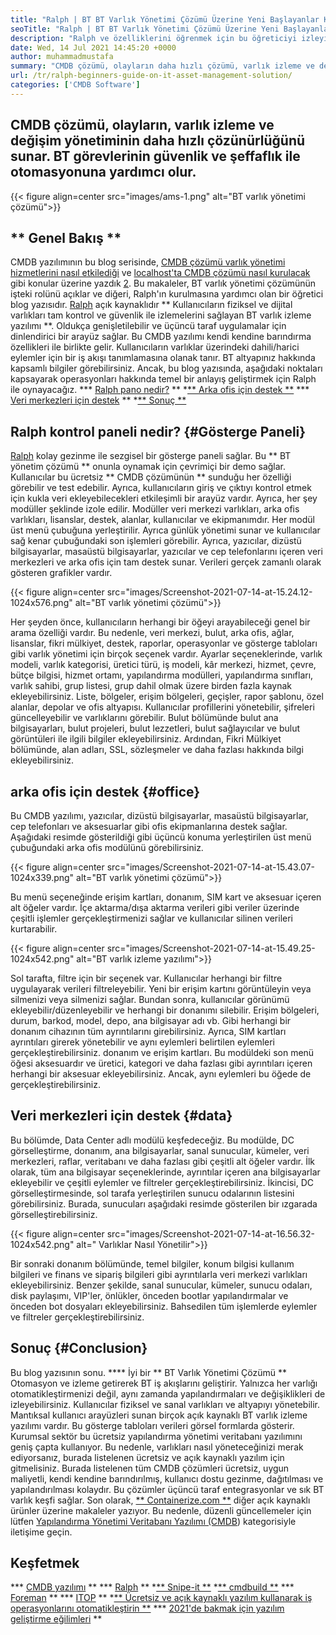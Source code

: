 ```yaml
---
title: "Ralph | BT BT Varlık Yönetimi Çözümü Üzerine Yeni Başlayanlar Kılavuzu" 
seoTitle: "Ralph | BT BT Varlık Yönetimi Çözümü Üzerine Yeni Başlayanlar Kılavuzu" 
description: "Ralph ve özelliklerini öğrenmek için bu öğreticiyi izleyin. Ralph, REST API, varlık izleme ve daha fazlasını sunan açık kaynaklı bir BT varlık yönetimi çözümüdür." 
date: Wed, 14 Jul 2021 14:45:20 +0000
author: muhammadmustafa
summary: "CMDB çözümü, olayların daha hızlı çözümü, varlık izleme ve değişim yönetimini sunar. BT görevlerinin güvenlik ve şeffaflık ile otomasyonuna yardımcı olur." 
url: /tr/ralph-beginners-guide-on-it-asset-management-solution/
categories: ['CMDB Software']
---
```


## CMDB çözümü, olayların, varlık izleme ve değişim yönetiminin daha hızlı çözünürlüğünü sunar. BT görevlerinin güvenlik ve şeffaflık ile otomasyonuna yardımcı olur.

{{< figure align=center src="images/ams-1.png" alt="BT varlık yönetimi çözümü">}}


## ** Genel Bakış **
CMDB yazılımının bu blog serisinde, [CMDB çözümü varlık yönetimi hizmetlerini nasıl etkilediği][1] ve [localhost'ta CMDB çözümü nasıl kurulacak][2] gibi konular üzerine yazdık [2]. Bu makaleler, BT varlık yönetimi çözümünün işteki rolünü açıklar ve diğeri, Ralph'ın kurulmasına yardımcı olan bir öğretici blog yazısıdır. [Ralph][3] açık kaynaklıdır ** Kullanıcıların fiziksel ve dijital varlıkları tam kontrol ve güvenlik ile izlemelerini sağlayan BT varlık izleme yazılımı **. Oldukça genişletilebilir ve üçüncü taraf uygulamalar için dinlendirici bir arayüz sağlar. Bu CMDB yazılımı kendi kendine barındırma özellikleri ile birlikte gelir. Kullanıcıların varlıklar üzerindeki dahili/harici eylemler için bir iş akışı tanımlamasına olanak tanır. BT altyapınız hakkında kapsamlı bilgiler görebilirsiniz. Ancak, bu blog yazısında, aşağıdaki noktaları kapsayarak operasyonları hakkında temel bir anlayış geliştirmek için Ralph ile oynayacağız.
  *** [Ralph pano nedir?][4] **
  *[** Arka ofis için destek **][5]
  *** [Veri merkezleri için destek][6] **
  *[** Sonuç **][7]

## Ralph kontrol paneli nedir? {#Gösterge Paneli}
[Ralph][3] kolay gezinme ile sezgisel bir gösterge paneli sağlar. Bu ** BT yönetim çözümü ** onunla oynamak için çevrimiçi bir demo sağlar. Kullanıcılar bu ücretsiz ** CMDB çözümünün ** sunduğu her özelliği görebilir ve test edebilir. Ayrıca, kullanıcıların giriş ve çıktıyı kontrol etmek için kukla veri ekleyebilecekleri etkileşimli bir arayüz vardır. Ayrıca, her şey modüller şeklinde izole edilir. Modüller veri merkezi varlıkları, arka ofis varlıkları, lisanslar, destek, alanlar, kullanıcılar ve ekipmanımdır. Her modül üst menü çubuğuna yerleştirilir. Ayrıca günlük yönetimi sunar ve kullanıcılar sağ kenar çubuğundaki son işlemleri görebilir. Ayrıca, yazıcılar, dizüstü bilgisayarlar, masaüstü bilgisayarlar, yazıcılar ve cep telefonlarını içeren veri merkezleri ve arka ofis için tam destek sunar. Verileri gerçek zamanlı olarak gösteren grafikler vardır.

{{< figure align=center src="images/Screenshot-2021-07-14-at-15.24.12-1024x576.png" alt="BT varlık yönetimi çözümü">}}

Her şeyden önce, kullanıcıların herhangi bir öğeyi arayabileceği genel bir arama özelliği vardır. Bu nedenle, veri merkezi, bulut, arka ofis, ağlar, lisanslar, fikri mülkiyet, destek, raporlar, operasyonlar ve gösterge tabloları gibi varlık yönetimi için birçok seçenek vardır. Ayarlar seçeneklerinde, varlık modeli, varlık kategorisi, üretici türü, iş modeli, kâr merkezi, hizmet, çevre, bütçe bilgisi, hizmet ortamı, yapılandırma modülleri, yapılandırma sınıfları, varlık sahibi, grup listesi, grup dahil olmak üzere birden fazla kaynak ekleyebilirsiniz. Liste, bölgeler, erişim bölgeleri, geçişler, rapor şablonu, özel alanlar, depolar ve ofis altyapısı. Kullanıcılar profillerini yönetebilir, şifreleri güncelleyebilir ve varlıklarını görebilir. Bulut bölümünde bulut ana bilgisayarları, bulut projeleri, bulut lezzetleri, bulut sağlayıcılar ve bulut görüntüleri ile ilgili bilgiler ekleyebilirsiniz. Ardından, Fikri Mülkiyet bölümünde, alan adları, SSL, sözleşmeler ve daha fazlası hakkında bilgi ekleyebilirsiniz.

## arka ofis için destek {#office}
Bu CMDB yazılımı, yazıcılar, dizüstü bilgisayarlar, masaüstü bilgisayarlar, cep telefonları ve aksesuarlar gibi ofis ekipmanlarına destek sağlar. Aşağıdaki resimde gösterildiği gibi üçüncü konuma yerleştirilen üst menü çubuğundaki arka ofis modülünü görebilirsiniz.

{{< figure align=center src="images/Screenshot-2021-07-14-at-15.43.07-1024x339.png" alt="BT varlık yönetimi çözümü">}}

Bu menü seçeneğinde erişim kartları, donanım, SIM kart ve aksesuar içeren alt öğeler vardır. İçe aktarma/dışa aktarma verileri gibi veriler üzerinde çeşitli işlemler gerçekleştirmenizi sağlar ve kullanıcılar silinen verileri kurtarabilir.

{{< figure align=center src="images/Screenshot-2021-07-14-at-15.49.25-1024x542.png" alt="BT varlık izleme yazılımı">}}

Sol tarafta, filtre için bir seçenek var. Kullanıcılar herhangi bir filtre uygulayarak verileri filtreleyebilir. Yeni bir erişim kartını görüntüleyin veya silmenizi veya silmenizi sağlar. Bundan sonra, kullanıcılar görünümü ekleyebilir/düzenleyebilir ve herhangi bir donanımı silebilir. Erişim bölgeleri, durum, barkod, model, depo, ana bilgisayar adı vb. Gibi herhangi bir donanım cihazının tüm ayrıntılarını girebilirsiniz. Ayrıca, SIM kartları ayrıntıları girerek yönetebilir ve aynı eylemleri belirtilen eylemleri gerçekleştirebilirsiniz. donanım ve erişim kartları. Bu modüldeki son menü öğesi aksesuardır ve üretici, kategori ve daha fazlası gibi ayrıntıları içeren herhangi bir aksesuar ekleyebilirsiniz. Ancak, aynı eylemleri bu öğede de gerçekleştirebilirsiniz.

## Veri merkezleri için destek {#data}
Bu bölümde, Data Center adlı modülü keşfedeceğiz. Bu modülde, DC görselleştirme, donanım, ana bilgisayarlar, sanal sunucular, kümeler, veri merkezleri, raflar, veritabanı ve daha fazlası gibi çeşitli alt öğeler vardır. İlk olarak, tüm ana bilgisayar seçeneklerinde, ayrıntılar içeren ana bilgisayarlar ekleyebilir ve çeşitli eylemler ve filtreler gerçekleştirebilirsiniz. İkincisi, DC görselleştirmesinde, sol tarafa yerleştirilen sunucu odalarının listesini görebilirsiniz. Burada, sunucuları aşağıdaki resimde gösterilen bir ızgarada görselleştirebilirsiniz.

{{< figure align=center src="images/Screenshot-2021-07-14-at-16.56.32-1024x542.png" alt=" Varlıklar Nasıl Yönetilir">}}

Bir sonraki donanım bölümünde, temel bilgiler, konum bilgisi kullanım bilgileri ve finans ve sipariş bilgileri gibi ayrıntılarla veri merkezi varlıkları ekleyebilirsiniz. Benzer şekilde, sanal sunucular, kümeler, sunucu odaları, disk paylaşımı, VIP'ler, önlükler, önceden bootlar yapılandırmalar ve önceden bot dosyaları ekleyebilirsiniz. Bahsedilen tüm işlemlerde eylemler ve filtreler gerçekleştirebilirsiniz.

## Sonuç {#Conclusion}
Bu blog yazısının sonu. **** İyi bir ** BT Varlık Yönetimi Çözümü ** Otomasyon ve izleme getirerek BT ​​iş akışlarını geliştirir. Yalnızca her varlığı otomatikleştirmenizi değil, aynı zamanda yapılandırmaları ve değişiklikleri de izleyebilirsiniz. Kullanıcılar fiziksel ve sanal varlıkları ve altyapıyı yönetebilir. Mantıksal kullanıcı arayüzleri sunan birçok açık kaynaklı BT varlık izleme yazılımı vardır. Bu gösterge tabloları verileri görsel formlarda gösterir. Kurumsal sektör bu ücretsiz yapılandırma yönetimi veritabanı yazılımını geniş çapta kullanıyor. Bu nedenle, varlıkları nasıl yöneteceğinizi merak ediyorsanız, burada listelenen ücretsiz ve açık kaynaklı yazılım için gitmelisiniz. Burada listelenen tüm CMDB çözümleri ücretsiz, uygun maliyetli, kendi kendine barındırılmış, kullanıcı dostu gezinme, dağıtılması ve yapılandırılması kolaydır. Bu çözümler üçüncü taraf entegrasyonlar ve sık BT varlık keşfi sağlar.
Son olarak, [** Containerize.com **][8] diğer açık kaynaklı ürünler üzerine makaleler yazıyor. Bu nedenle, düzenli güncellemeler için lütfen [Yapılandırma Yönetimi Veritabanı Yazılımı (CMDB][9]) kategorisiyle iletişime geçin.

## Keşfetmek
  *** [CMDB yazılımı][9] **
  *** [Ralph][3] **
  *[** Snipe-it **][10]
  *[** cmdbuild **][11]
  *** [Foreman][12] **
  *** [ITOP][13] **
  *[** Ücretsiz ve açık kaynaklı yazılım kullanarak iş operasyonlarını otomatikleştirin **][14]
  *** [2021'de bakmak için yazılım geliştirme eğilimleri][15] **

  
[1]: https://blog.containerize.com/cmdb-software/how-cmdb-solution-influences-it-asset-management-services/
[2]: https://blog.containerize.com/cmdb-software/how-to-set-up-cmdb-solution-ralph-on-localhost/
[3]: https://products.containerize.com/cmdb-software/ralph/
[4]: #dashboard
[5]: #office
[6]: #data
[7]: #Conclusion
[8]: https://www.containerize.com/
[9]: https://products.containerize.com/cmdb-software/
[10]: https://products.containerize.com/cmdb-software/snipe-it/
[11]: https://products.containerize.com/cmdb-software/cmdbuild/
[12]: https://products.containerize.com/cmdb-software/foreman/
[13]: https://products.containerize.com/cmdb-software/itop/
[14]: https://blog.containerize.com/blogging/automate-business-operations-using-open-source-software/
[15]: https://blog.containerize.com/blockchain-platforms/software-development-trends-to-look-out-for-in-2021/
